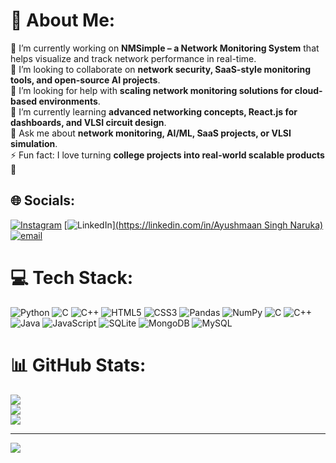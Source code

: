 # 💫 About Me:
🔭 I’m currently working on **NMSimple – a Network Monitoring System** that helps visualize and track network performance in real-time.  <br>🤝 I’m looking to collaborate on **network security, SaaS-style monitoring tools, and open-source AI projects**.  <br>🤔 I’m looking for help with **scaling network monitoring solutions for cloud-based environments**.  <br>🌱 I’m currently learning **advanced networking concepts, React.js for dashboards, and VLSI circuit design**.  <br>💬 Ask me about **network monitoring, AI/ML, SaaS projects, or VLSI simulation**.  <br>⚡ Fun fact: I love turning **college projects into real-world scalable products** 🚀  <br>


## 🌐 Socials:
[![Instagram](https://img.shields.io/badge/Instagram-%23E4405F.svg?logo=Instagram&logoColor=white)](https://instagram.com/wellwithayushmaan) [![LinkedIn](https://img.shields.io/badge/LinkedIn-%230077B5.svg?logo=linkedin&logoColor=white)][(https://linkedin.com/in/Ayushmaan Singh Naruka)](https://www.linkedin.com/in/ayushmaan-singh-naruka-b05169290/) [![email](https://img.shields.io/badge/Email-D14836?logo=gmail&logoColor=white)](mailto:ayushmaansinghnaruka@gmail.com) 

# 💻 Tech Stack:
![Python](https://img.shields.io/badge/python-3670A0?style=for-the-badge&logo=python&logoColor=ffdd54) ![C](https://img.shields.io/badge/c-%2300599C.svg?style=for-the-badge&logo=c&logoColor=white) ![C++](https://img.shields.io/badge/c++-%2300599C.svg?style=for-the-badge&logo=c%2B%2B&logoColor=white) ![HTML5](https://img.shields.io/badge/html5-%23E34F26.svg?style=for-the-badge&logo=html5&logoColor=white) ![CSS3](https://img.shields.io/badge/css3-%231572B6.svg?style=for-the-badge&logo=css3&logoColor=white) ![Pandas](https://img.shields.io/badge/pandas-%23150458.svg?style=for-the-badge&logo=pandas&logoColor=white) ![NumPy](https://img.shields.io/badge/numpy-%23013243.svg?style=for-the-badge&logo=numpy&logoColor=white) ![C](https://img.shields.io/badge/c-%2300599C.svg?style=for-the-badge&logo=c&logoColor=white) ![C++](https://img.shields.io/badge/c++-%2300599C.svg?style=for-the-badge&logo=c%2B%2B&logoColor=white) ![Java](https://img.shields.io/badge/java-%23ED8B00.svg?style=for-the-badge&logo=openjdk&logoColor=white) ![JavaScript](https://img.shields.io/badge/javascript-%23323330.svg?style=for-the-badge&logo=javascript&logoColor=%23F7DF1E) ![SQLite](https://img.shields.io/badge/sqlite-%2307405e.svg?style=for-the-badge&logo=sqlite&logoColor=white) ![MongoDB](https://img.shields.io/badge/MongoDB-%234ea94b.svg?style=for-the-badge&logo=mongodb&logoColor=white) ![MySQL](https://img.shields.io/badge/mysql-4479A1.svg?style=for-the-badge&logo=mysql&logoColor=white)
# 📊 GitHub Stats:
![](https://github-readme-stats.vercel.app/api?username=Nezeon&theme=dark&hide_border=true&include_all_commits=true&count_private=false)<br/>
![](https://nirzak-streak-stats.vercel.app/?user=Nezeon&theme=dark&hide_border=true)<br/>
![](https://github-readme-stats.vercel.app/api/top-langs/?username=Nezeon&theme=dark&hide_border=true&include_all_commits=true&count_private=false&layout=compact)

---
[![](https://visitcount.itsvg.in/api?id=Nezeon&icon=0&color=13)](https://visitcount.itsvg.in)

<!-- Proudly created with GPRM ( https://gprm.itsvg.in ) -->
